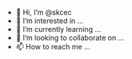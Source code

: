 - 👋 Hi, I’m @skcec
- 👀 I’m interested in ...
- 🌱 I’m currently learning ...
- 💞️ I’m looking to collaborate on ...
- 📫 How to reach me ...

<!---
skcec/skcec is a ✨ special ✨ repository because its `README.md` (this file) appears on your GitHub profile.
You can click the Preview link to take a look at your changes.
--->
